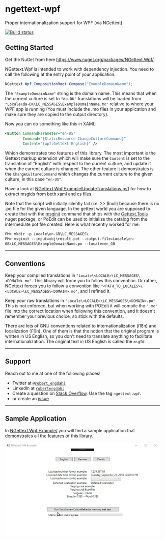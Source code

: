 # ngettext-wpf
Proper internationalization support for WPF (via NGettext)

[![Build status](https://ci.appveyor.com/api/projects/status/s344j6n3gpvjxjof?svg=true)](https://ci.appveyor.com/project/robert-j-engdahl/ngettext-wpf)

## Getting Started
Get the NuGet from here <a href="https://www.nuget.org/packages/NGettext.Wpf/">https://www.nuget.org/packages/NGettext.Wpf/</a>.

NGettext.Wpf is intended to work with dependency injection.  You need to call the following at the entry point of your application:

```c#
NGettext.Wpf.CompositionRoot.Compose("ExampleDomainName");
```

The `"ExampleDomainName"` string is the domain name.  This means that when the current culture is set to `"da-DK"` translations will be loaded from `"Locale\da-DK\LC_MESSAGES\ExampleDomainName.mo"` relative to where your WPF app is running (You must include the .mo files in your application and make sure they are copied to the output directory).

Now you can do something like this in XAML:

```xml
<Button CommandParameter="en-US" 
        Command="{StaticResource ChangeCultureCommand}" 
        Content="{wpf:Gettext English}" />
```
Which demonstrates two features of this library.  The most important is the Gettext markup extension which will make sure the `Content` is set to the translation of "English" with respect to the current culture, and update it when the current culture is changed.  The other feature it demonstrates is the `ChangeCultureCommand` which changes the current culture to the given culture, in this case `"en-US"`.

Have a look at <a href="NGettext.Wpf.Example/UpdateTranslations.ps1">NGettext.Wpf.Example\UpdateTranslations.ps1</a> for how to extract msgids from both xaml and cs files.  

Note that the script will initially silently fail (i.e. 2> $null) because there is no .po file for the given language.  In the gettext world you are supposed to create that with the <a href="https://www.gnu.org/software/gettext/manual/html_node/Creating.html">msginit</a> command that ships with the <a href="https://www.nuget.org/packages/Gettext.Tools/">Gettext.Tools</a> nuget package, or PoEdit can be used to initialize the catalog from the intermediate pot file created.  Here is what recently worked for me:

```
PM> mkdir -p Locale\en-GB\LC_MESSAGES\
PM> msginit --input=obj\result.pot --output-file=Locale\en-GB\LC_MESSAGES\ExampleDomainName.po --locale=en_GB
```

---

## Conventions
Keep your compiled translations in `"Locale\<LOCALE>\LC_MESSAGES\<DOMAIN>.mo"`.  This library will force you to follow this convention.  Or rather, NGettext forces you to follow a convention like `"<PATH_TO_LOCALES>\<LOCALE>\LC_MESSAGES\<DOMAIN>.mo"`, and I refined it.

Keep your raw translations in `"Locale\<LOCALE>\LC_MESSAGES\<DOMAIN>.po"`.  This is not enforced, but when working with POEdit it will compile the `".mo"` file into the correct location when following this convention, and it doesn't remember your previous choice, so stick with the defaults.

There are lots of GNU conventions related to internationalization (i18n) and localization (l10n).  One of them is that the notion that the original program is written in US English, so you don't need to translate anything to facilitate internationalization.  The original text in US English is called the `msgId`.

---

## Support

Reach out to me at one of the following places!

- Twitter at <a href="https://twitter.com/robert_engdahl" target="_blank">`@robert_engdahl`</a>
- LinkedIn at <a href="https://www.linkedin.com/in/robertengdahl/" target="_blank">`robertengdahl`</a> 
- Create a question on <a href="https://stackoverflow.com/questions/ask?tags=ngettext.wpf">Stack Overflow</a>.  Use the tag `ngettext.wpf`.
- or create an <a href="https://github.com/robert-j-engdahl/ngettext-wpf/issues">issue</a>

---

## Sample Application

In <a href="NGettext.Wpf.Example/">NGettext.Wpf.Example/</a> you will find a sample application that demonstrates all the features of this library.

![Demo](demo.gif)

